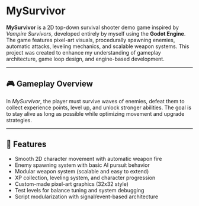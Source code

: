 # MySurvivor

**MySurvivor** is a 2D top-down survival shooter demo game inspired by *Vampire Survivors*, developed entirely by myself using the **Godot Engine**. The game features pixel-art visuals, procedurally spawning enemies, automatic attacks, leveling mechanics, and scalable weapon systems. This project was created to enhance my understanding of gameplay architecture, game loop design, and engine-based development.

---

## 🎮 Gameplay Overview

In *MySurvivor*, the player must survive waves of enemies, defeat them to collect experience points, level up, and unlock stronger abilities. The goal is to stay alive as long as possible while optimizing movement and upgrade strategies.

---

## 🔧 Features

- Smooth 2D character movement with automatic weapon fire
- Enemy spawning system with basic AI pursuit behavior
- Modular weapon system (scalable and easy to extend)
- XP collection, leveling system, and character progression
- Custom-made pixel-art graphics (32x32 style)
- Test levels for balance tuning and system debugging
- Script modularization with signal/event-based architecture
